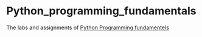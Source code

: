 # Python_programming_fundamentals
The labs and assignments of [Python Programming fundamentels]("https://www.coursera.org/learn/python-programming-fundamentals")
